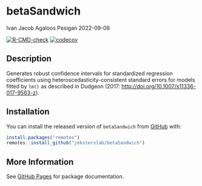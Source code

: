 betaSandwich
================
Ivan Jacob Agaloos Pesigan
2022-09-06

<!-- README.md is generated from README.Rmd. Please edit that file -->
<!-- badges: start -->

[![R-CMD-check](https://github.com/jeksterslab/betaSandwich/workflows/R-CMD-check/badge.svg)](https://github.com/jeksterslab/betaSandwich/actions)
[![codecov](https://codecov.io/gh/jeksterslab/betaSandwich/branch/main/graph/badge.svg)](https://codecov.io/gh/jeksterslab/betaSandwich)
<!-- badges: end -->

## Description

Generates robust confidence intervals for standardized regression
coefficients using heteroscedasticity-consistent standard errors for
models fitted by `lm()` as described in Dudgeon (2017:
<http://doi.org/10.1007/s11336-017-9563-z>).

## Installation

You can install the released version of `betaSandwich` from
[GitHub](https://github.com/jeksterslab/betaSandwich) with:

``` r
install.packages("remotes")
remotes::install_github("jeksterslab/betaSandwich")
```

## More Information

See [GitHub
Pages](https://jeksterslab.github.io/betaSandwich/index.html) for
package documentation.
